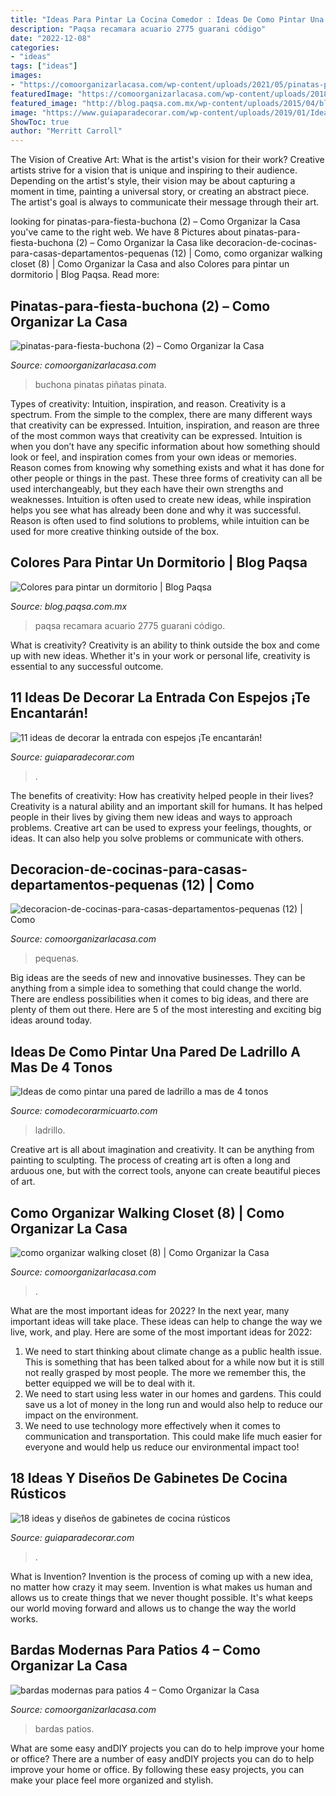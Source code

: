 ```yaml
---
title: "Ideas Para Pintar La Cocina Comedor : Ideas De Como Pintar Una Pared De Ladrillo A Mas De 4 Tonos"
description: "Paqsa recamara acuario 2775 guarani código"
date: "2022-12-08"
categories:
- "ideas"
tags: ["ideas"]
images:
- "https://comoorganizarlacasa.com/wp-content/uploads/2021/05/pinatas-para-fiesta-buchona-2.jpg"
featuredImage: "https://comoorganizarlacasa.com/wp-content/uploads/2018/03/bardas-modernas-para-patios-4.jpg"
featured_image: "http://blog.paqsa.com.mx/wp-content/uploads/2015/04/blanco-turquesa-recamara.jpg"
image: "https://www.guiaparadecorar.com/wp-content/uploads/2019/01/Ideas-y-disenos-de-gabinetes-para-cocina-rusticos17.jpg"
ShowToc: true
author: "Merritt Carroll"
---
```



The Vision of Creative Art: What is the artist's vision for their work?
Creative artists strive for a vision that is unique and inspiring to their audience. Depending on the artist's style, their vision may be about capturing a moment in time, painting a universal story, or creating an abstract piece. The artist's goal is always to communicate their message through their art.

	

		
looking for pinatas-para-fiesta-buchona (2) – Como Organizar la Casa you've came to the right web. We have 8 Pictures about pinatas-para-fiesta-buchona (2) – Como Organizar la Casa like decoracion-de-cocinas-para-casas-departamentos-pequenas (12) | Como, como organizar walking closet (8) | Como Organizar la Casa and also Colores para pintar un dormitorio | Blog Paqsa. Read more:
		
    
## Pinatas-para-fiesta-buchona (2) – Como Organizar La Casa

<img loading=lazy src="https://comoorganizarlacasa.com/wp-content/uploads/2021/05/pinatas-para-fiesta-buchona-2.jpg" onerror="this.onerror=null;this.src='https://tse4.mm.bing.net/th?id=OIP.pXBmsGvQtf3vqrZ3in3XYQHaNK&amp;pid=15.1';" alt="pinatas-para-fiesta-buchona (2) – Como Organizar la Casa">

_Source: comoorganizarlacasa.com_

>buchona pinatas piñatas pinata. 

	

Types of creativity: Intuition, inspiration, and reason.
Creativity is a spectrum. From the simple to the complex, there are many different ways that creativity can be expressed. Intuition, inspiration, and reason are three of the most common ways that creativity can be expressed. Intuition is when you don’t have any specific information about how something should look or feel, and inspiration comes from your own ideas or memories. Reason comes from knowing why something exists and what it has done for other people or things in the past. These three forms of creativity can all be used interchangeably, but they each have their own strengths and weaknesses. Intuition is often used to create new ideas, while inspiration helps you see what has already been done and why it was successful. Reason is often used to find solutions to problems, while intuition can be used for more creative thinking outside of the box.

    
## Colores Para Pintar Un Dormitorio | Blog Paqsa

<img loading=lazy src="http://blog.paqsa.com.mx/wp-content/uploads/2015/04/blanco-turquesa-recamara.jpg" onerror="this.onerror=null;this.src='https://tse1.mm.bing.net/th?id=OIP.vp8hu85mD8bAfX2czJyBywHaFQ&amp;pid=15.1';" alt="Colores para pintar un dormitorio | Blog Paqsa">

_Source: blog.paqsa.com.mx_

>paqsa recamara acuario 2775 guarani código. 

	

What is creativity?
Creativity is an ability to think outside the box and come up with new ideas. Whether it's in your work or personal life, creativity is essential to any successful outcome.

    
## 11 Ideas De Decorar La Entrada Con Espejos ¡Te Encantarán!

<img loading=lazy src="https://www.guiaparadecorar.com/wp-content/uploads/2019/01/ideas-de-decorar-la-entrada-con-espejos5.jpg" onerror="this.onerror=null;this.src='https://tse2.mm.bing.net/th?id=OIP.OnHqXM1dugRek1DMKtVlKQHaLH&amp;pid=15.1';" alt="11 ideas de decorar la entrada con espejos ¡Te encantarán!">

_Source: guiaparadecorar.com_

>. 

	

The benefits of creativity: How has creativity helped people in their lives?
Creativity is a natural ability and an important skill for humans. It has helped people in their lives by giving them new ideas and ways to approach problems. Creative art can be used to express your feelings, thoughts, or ideas. It can also help you solve problems or communicate with others.

    
## Decoracion-de-cocinas-para-casas-departamentos-pequenas (12) | Como

<img loading=lazy src="https://comoorganizarlacasa.com/wp-content/uploads/2015/12/decoracion-de-cocinas-para-casas-departamentos-pequenas-12.jpg" onerror="this.onerror=null;this.src='https://tse4.mm.bing.net/th?id=OIP.49sP2D7YMkn-7t96YmdrnAHaLH&amp;pid=15.1';" alt="decoracion-de-cocinas-para-casas-departamentos-pequenas (12) | Como">

_Source: comoorganizarlacasa.com_

>pequenas. 

	

Big ideas are the seeds of new and innovative businesses. They can be anything from a simple idea to something that could change the world. There are endless possibilities when it comes to big ideas, and there are plenty of them out there. Here are 5 of the most interesting and exciting big ideas around today.

    
## Ideas De Como Pintar Una Pared De Ladrillo A Mas De 4 Tonos

<img loading=lazy src="https://comodecorarmicuarto.com/wp-content/uploads/2020/11/como-pintar-una-pared-de-ladrillo-para-cocinas.jpg" onerror="this.onerror=null;this.src='https://tse4.mm.bing.net/th?id=OIP.JEc6CBlpJOxmYNbImxLyJQAAAA&amp;pid=15.1';" alt="Ideas de como pintar una pared de ladrillo a mas de 4 tonos">

_Source: comodecorarmicuarto.com_

>ladrillo. 

	

Creative art is all about imagination and creativity. It can be anything from painting to sculpting. The process of creating art is often a long and arduous one, but with the correct tools, anyone can create beautiful pieces of art.

    
## Como Organizar Walking Closet (8) | Como Organizar La Casa

<img loading=lazy src="https://comoorganizarlacasa.com/wp-content/uploads/2016/03/como-organizar-walking-closet-8-225x300.jpg" onerror="this.onerror=null;this.src='https://tse2.mm.bing.net/th?id=OIP.5kn3v_BfqWdhouJiYB7wSgAAAA&amp;pid=15.1';" alt="como organizar walking closet (8) | Como Organizar la Casa">

_Source: comoorganizarlacasa.com_

>. 

	

What are the most important ideas for 2022?
In the next year, many important ideas will take place. These ideas can help to change the way we live, work, and play. Here are some of the most important ideas for 2022:
1. We need to start thinking about climate change as a public health issue. This is something that has been talked about for a while now but it is still not really grasped by most people. The more we remember this, the better equipped we will be to deal with it.
2. We need to start using less water in our homes and gardens. This could save us a lot of money in the long run and would also help to reduce our impact on the environment.
3. We need to use technology more effectively when it comes to communication and transportation. This could make life much easier for everyone and would help us reduce our environmental impact too!

    
## 18 Ideas Y Diseños De Gabinetes De Cocina Rústicos

<img loading=lazy src="https://www.guiaparadecorar.com/wp-content/uploads/2019/01/Ideas-y-disenos-de-gabinetes-para-cocina-rusticos17.jpg" onerror="this.onerror=null;this.src='https://tse1.mm.bing.net/th?id=OIP.7iMSoRGkz3EmrHyLv-HQxQHaLb&amp;pid=15.1';" alt="18 ideas y diseños de gabinetes de cocina rústicos">

_Source: guiaparadecorar.com_

>. 

	

What is Invention?
Invention is the process of coming up with a new idea, no matter how crazy it may seem. Invention is what makes us human and allows us to create things that we never thought possible. It's what keeps our world moving forward and allows us to change the way the world works.

    
## Bardas Modernas Para Patios 4 – Como Organizar La Casa

<img loading=lazy src="https://comoorganizarlacasa.com/wp-content/uploads/2018/03/bardas-modernas-para-patios-4.jpg" onerror="this.onerror=null;this.src='https://tse4.mm.bing.net/th?id=OIP.v4052vnODtsDy1lAM1R2gAHaE8&amp;pid=15.1';" alt="bardas modernas para patios 4 – Como Organizar la Casa">

_Source: comoorganizarlacasa.com_

>bardas patios. 

	

What are some easy andDIY projects you can do to help improve your home or office?
There are a number of easy andDIY projects you can do to help improve your home or office. By following these easy projects, you can make your place feel more organized and stylish.


